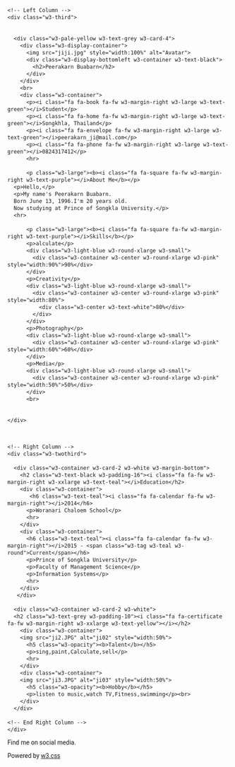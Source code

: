 <!DOCTYPE html>
<html>
<title>W3.CSS Template</title>
<meta charset="UTF-8">
<meta name="viewport" content="width=device-width, initial-scale=1">
<link rel="stylesheet" href="https://www.w3schools.com/w3css/3/w3.css">
<link rel='stylesheet' href='https://fonts.googleapis.com/css?family=Roboto'>
<link rel="stylesheet" href="https://cdnjs.cloudflare.com/ajax/libs/font-awesome/4.7.0/css/font-awesome.min.css">
<style>
html,body,h1,h2,h3,h4,h5,h6 {font-family: "Roboto", sans-serif}

</style>
<body style="background:url(pee.jpg)">
<!-- Page Container -->

<div class="w3-content w3-margin-top" style="max-width:2000px;">

  <!-- The Grid -->
  <div class="w3-row-padding">
  
    <!-- Left Column -->
    <div class="w3-third">
	
	     
      <div class="w3-pale-yellow w3-text-grey w3-card-4">
        <div class="w3-display-container">
          <img src="jiji.jpg" style="width:100%" alt="Avatar">
          <div class="w3-display-bottomleft w3-container w3-text-black">
            <h2>Peerakarn Buabarn</h2>
          </div>
        </div>
		<br>
        <div class="w3-container">
          <p><i class="fa fa-book fa-fw w3-margin-right w3-large w3-text-green"></i>Student</p>
          <p><i class="fa fa-home fa-fw w3-margin-right w3-large w3-text-green"></i>Songkhla, Thailand</p>
          <p><i class="fa fa-envelope fa-fw w3-margin-right w3-large w3-text-green"></i>peerakarn_ji@mail.com</p>
          <p><i class="fa fa-phone fa-fw w3-margin-right w3-large w3-text-green"></i>0824317412</p>
          <hr>
          
          <p class="w3-large"><b><i class="fa fa-square fa-fw w3-margin-right w3-text-purple"></i>About Me</b></p>
	  <p>Hello,</p>
	  <p>My name's Peerakarn Buabarn.
	  Born June 13, 1996.I'm 20 years old.
	  Now studying at Prince of Songkla University.</p>
	  <hr>

          <p class="w3-large"><b><i class="fa fa-square fa-fw w3-margin-right w3-text-purple"></i>Skills</b></p>
          <p>alculate</p>
          <div class="w3-light-blue w3-round-xlarge w3-small">
            <div class="w3-container w3-center w3-round-xlarge w3-pink" style="width:90%">90%</div>
          </div>
          <p>Creativity</p>
          <div class="w3-light-blue w3-round-xlarge w3-small">
            <div class="w3-container w3-center w3-round-xlarge w3-pink" style="width:80%">
              <div class="w3-center w3-text-white">80%</div>
            </div>
          </div>
          <p>Photography</p>
          <div class="w3-light-blue w3-round-xlarge w3-small">
            <div class="w3-container w3-center w3-round-xlarge w3-pink" style="width:60%">60%</div>
          </div>
          <p>Media</p>
          <div class="w3-light-blue w3-round-xlarge w3-small">
            <div class="w3-container w3-center w3-round-xlarge w3-pink" style="width:50%">50%</div>
          </div>
          <br>

        
    </div>
  </div><br>

<!-- End Left Column -->
</div>
 

    <!-- Right Column -->
    <div class="w3-twothird">
    
      <div class="w3-container w3-card-2 w3-white w3-margin-bottom">
        <h2 class="w3-text-black w3-padding-16"><i class="fa fa-fw w3-margin-right w3-xxlarge w3-text-teal"></i>Education</h2>
        <div class="w3-container">
		   <h6 class="w3-text-teal"><i class="fa fa-calendar fa-fw w3-margin-right"></i>2014</h6>
          <p>Woranari Chaloem School</p>
          <hr>
        </div>
        <div class="w3-container">
		  <h6 class="w3-text-teal"><i class="fa fa-calendar fa-fw w3-margin-right"></i>2015 - <span class="w3-tag w3-teal w3-round">Current</span></h6>
          <p>Prince of Songkla University</p>
		  <p>Faculty of Management Science</p>
		  <p>Information Systems</p>
          <hr>
        </div>
       </div>

      <div class="w3-container w3-card-2 w3-white">
	  <h2 class="w3-text-grey w3-padding-10"><i class="fa fa-certificate fa-fw w3-margin-right w3-xxlarge w3-text-yellow"></i></h2>
	    <div class="w3-container">
		<img src="ji2.JPG" alt="ji02" style="width:50%">
          <h5 class="w3-opacity"><b>Talent</b></h5>
          <p>sing,paint,Calculate,sell</p>
          <hr>
        </div>
		<div class="w3-container">
		<img src="ji3.JPG" alt="ji03" style="width:50%">
          <h5 class="w3-opacity"><b>Hobby</b></h5>
          <p>listen to music,watch TV,Fitness,swimming</p><br>
        </div>
      </div>

    <!-- End Right Column -->
    </div>
    
  <!-- End Grid -->
  </div>
  
  <!-- End Page Container -->
</div>

<footer class="w3-container w3-teal w3-center w3-margin-top">
  <p>Find me on social media.</p>
  <i class="fa fa-facebook-official w3-hover-text-indigo w3-large"></i>
  <i class="fa fa-instagram w3-hover-text-purple w3-large"></i>
  <i class="fa fa-snapchat w3-hover-text-yellow w3-large"></i>
  <i class="fa fa-pinterest-p w3-hover-text-red w3-large"></i>
  <i class="fa fa-twitter w3-hover-text-light-blue w3-large"></i>
  <i class="fa fa-linkedin w3-hover-text-indigo w3-large"></i>
  <p>Powered by <a href="https://www.w3schools.com/w3css/default.asp" target="_blank">w3.css</a></p>
</footer>

</body>
</html>
